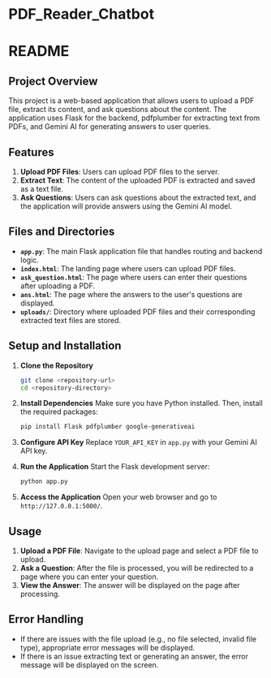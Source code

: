 # PDF_Reader_Chatbot
# README

## Project Overview

This project is a web-based application that allows users to upload a PDF file, extract its content, and ask questions about the content. The application uses Flask for the backend, pdfplumber for extracting text from PDFs, and Gemini AI for generating answers to user queries.

## Features

1. **Upload PDF Files**: Users can upload PDF files to the server.
2. **Extract Text**: The content of the uploaded PDF is extracted and saved as a text file.
3. **Ask Questions**: Users can ask questions about the extracted text, and the application will provide answers using the Gemini AI model.

## Files and Directories

- **`app.py`**: The main Flask application file that handles routing and backend logic.
- **`index.html`**: The landing page where users can upload PDF files.
- **`ask_question.html`**: The page where users can enter their questions after uploading a PDF.
- **`ans.html`**: The page where the answers to the user's questions are displayed.
- **`uploads/`**: Directory where uploaded PDF files and their corresponding extracted text files are stored.

## Setup and Installation

1. **Clone the Repository**
   ```sh
   git clone <repository-url>
   cd <repository-directory>
   ```

2. **Install Dependencies**
   Make sure you have Python installed. Then, install the required packages:
   ```sh
   pip install Flask pdfplumber google-generativeai
   ```

3. **Configure API Key**
   Replace `YOUR_API_KEY` in `app.py` with your Gemini AI API key.

4. **Run the Application**
   Start the Flask development server:
   ```sh
   python app.py
   ```

5. **Access the Application**
   Open your web browser and go to `http://127.0.0.1:5000/`.

## Usage

1. **Upload a PDF File**: Navigate to the upload page and select a PDF file to upload.
2. **Ask a Question**: After the file is processed, you will be redirected to a page where you can enter your question.
3. **View the Answer**: The answer will be displayed on the page after processing.

## Error Handling

- If there are issues with the file upload (e.g., no file selected, invalid file type), appropriate error messages will be displayed.
- If there is an issue extracting text or generating an answer, the error message will be displayed on the screen.

